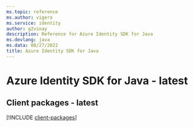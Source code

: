 ```yaml
---
ms.topic: reference
ms.author: vigera
ms.service: identity
author: g2vinay
description: Reference for Azure Identity SDK for Java
ms.devlang: java
ms.data: 08/27/2022
title: Azure Identity SDK for Java
---
```

# Azure Identity SDK for Java - latest

## Client packages - latest
[!INCLUDE [client-packages](identity-client-index.md)]